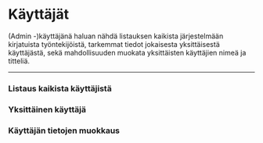 # Käyttäjät

(Admin -)käyttäjänä haluan nähdä listauksen kaikista järjestelmään kirjatuista työntekijöistä, tarkemmat tiedot jokaisesta yksittäisestä käyttäjästä, sekä mahdollisuuden muokata yksittäisten käyttäjien nimeä ja titteliä.

------------------------------------------------

### Listaus kaikista käyttäjistä



### Yksittäinen käyttäjä


### Käyttäjän tietojen muokkaus

